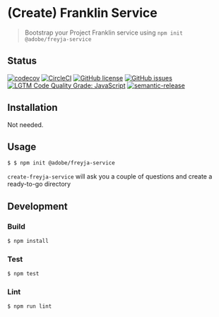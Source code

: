 # (Create) Franklin Service

> Bootstrap your Project Franklin service using `npm init @adobe/freyja-service`

## Status
[![codecov](https://img.shields.io/codecov/c/github/adobe/freyja-service.svg)](https://codecov.io/gh/adobe/freyja-service)
[![CircleCI](https://img.shields.io/circleci/project/github/adobe/freyja-service.svg)](https://circleci.com/gh/adobe/freyja-service)
[![GitHub license](https://img.shields.io/github/license/adobe/freyja-service.svg)](https://github.com/adobe/freyja-service/blob/main/LICENSE.txt)
[![GitHub issues](https://img.shields.io/github/issues/adobe/freyja-service.svg)](https://github.com/adobe/freyja-service/issues)
[![LGTM Code Quality Grade: JavaScript](https://img.shields.io/lgtm/grade/javascript/g/adobe/freyja-service.svg?logo=lgtm&logoWidth=18)](https://lgtm.com/projects/g/adobe/freyja-service)
[![semantic-release](https://img.shields.io/badge/%20%20%F0%9F%93%A6%F0%9F%9A%80-semantic--release-e10079.svg)](https://github.com/semantic-release/semantic-release)

## Installation

Not needed.

## Usage

```bash
$ $ npm init @adobe/freyja-service
```

`create-freyja-service` will ask you a couple of questions and create a ready-to-go directory

## Development

### Build

```bash
$ npm install
```

### Test

```bash
$ npm test
```

### Lint

```bash
$ npm run lint
```
